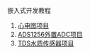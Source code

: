 嵌入式开发教程

1. [心电图项目](./stm32-heart-monitor/)
2. [ADS1256外置ADC项目](./stm32-ads1256-project/)
3. [TDS水质传感器项目](./stm32-tds-project/)